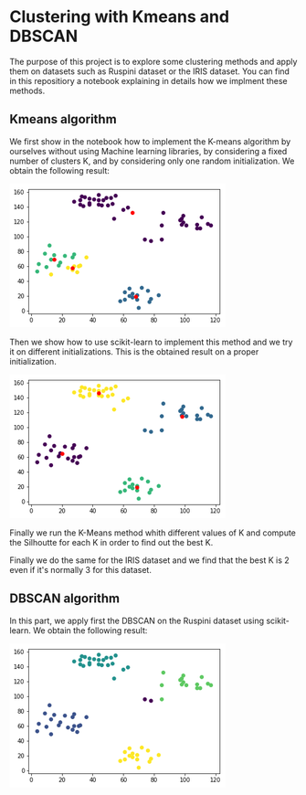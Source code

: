 # Clustering with Kmeans and DBSCAN

The purpose of this project is to explore some clustering methods and apply them on datasets such as Ruspini dataset or the IRIS dataset. You can find in this repositiory a notebook explaining in details how we implment these methods.

## Kmeans algorithm

We first show in the notebook how to implement the K-means algorithm by ourselves without using Machine learning libraries, by considering a fixed number of clusters K, and by considering only one random initialization.
We obtain the following result:

![Alt text](K-Means_without_scikit-learn.png)

Then we show how to use scikit-learn to implement this method and we try it on different initializations. This is the obtained result on a proper initialization.

![Alt text](K-Means_with_sklearn.png)

Finally we run the K-Means method whith different values of K and compute the Silhoutte for each K in order to find out the best K.

Finally we do the same for the IRIS dataset and we find that the best K is 2 even if it's normally 3 for this dataset.

## DBSCAN algorithm

In this part, we apply first the DBSCAN on the Ruspini dataset using scikit-learn. We obtain the following result:

![Alt text](Ruspini_DBSCAN.png)

